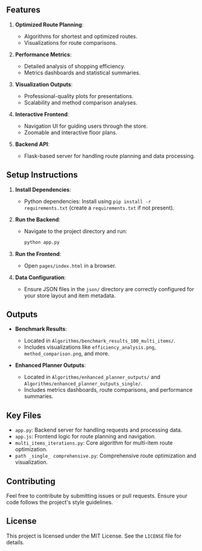 
## Features

1. **Optimized Route Planning**:
   - Algorithms for shortest and optimized routes.
   - Visualizations for route comparisons.

2. **Performance Metrics**:
   - Detailed analysis of shopping efficiency.
   - Metrics dashboards and statistical summaries.

3. **Visualization Outputs**:
   - Professional-quality plots for presentations.
   - Scalability and method comparison analyses.

4. **Interactive Frontend**:
   - Navigation UI for guiding users through the store.
   - Zoomable and interactive floor plans.

5. **Backend API**:
   - Flask-based server for handling route planning and data processing.

## Setup Instructions

1. **Install Dependencies**:
   - Python dependencies: Install using `pip install -r requirements.txt` (create a `requirements.txt` if not present).

2. **Run the Backend**:
   - Navigate to the project directory and run:
     ```bash
     python app.py
     ```

3. **Run the Frontend**:
   - Open `pages/index.html` in a browser.

4. **Data Configuration**:
   - Ensure JSON files in the `json/` directory are correctly configured for your store layout and item metadata.

## Outputs

- **Benchmark Results**:
  - Located in `Algorithms/benchmark_results_100_multi_items/`.
  - Includes visualizations like `efficiency_analysis.png`, `method_comparison.png`, and more.

- **Enhanced Planner Outputs**:
  - Located in `Algorithms/enhanced_planner_outputs/` and `Algorithms/enhanced_planner_outputs_single/`.
  - Includes metrics dashboards, route comparisons, and performance summaries.

## Key Files

- `app.py`: Backend server for handling requests and processing data.
- `app.js`: Frontend logic for route planning and navigation.
- `multi_items_iterations.py`: Core algorithm for multi-item route optimization.
- `path _single_ comprehensive.py`: Comprehensive route optimization and visualization.

## Contributing

Feel free to contribute by submitting issues or pull requests. Ensure your code follows the project's style guidelines.

## License

This project is licensed under the MIT License. See the `LICENSE` file for details.
